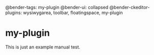 @bender-tags: my-plugin
@bender-ui: collapsed
@bender-ckeditor-plugins: wysiwygarea, toolbar, floatingspace, my-plugin

# my-plugin

This is just an example manual test.